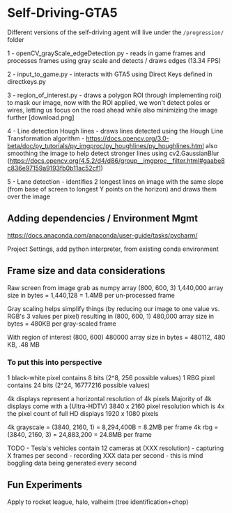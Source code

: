 # Self-Driving-GTA5

Different versions of the self-driving agent will live under the 
`/progression/` folder 

1 - openCV_grayScale_edgeDetection.py - reads in game frames and processes frames using gray scale and detects / draws edges (13.34 FPS)

2 - input_to_game.py - interacts with GTA5 using Direct Keys defined in directkeys.py 

3 - region_of_interest.py - draws a polygon ROI through implementing roi() to mask our image, now with the ROI applied, we won't detect poles or wires, letting us focus on the road ahead while also minimizing the image further 
[download.png]

4 - Line detection Hough lines - draws lines detected using the Hough Line Transformation algorithm - https://docs.opencv.org/3.0-beta/doc/py_tutorials/py_imgproc/py_houghlines/py_houghlines.html 
also smoothing the image to help detect stronger lines using cv2.GaussianBlur (https://docs.opencv.org/4.5.2/d4/d86/group__imgproc__filter.html#gaabe8c836e97159a9193fb0b11ac52cf1)

5 - Lane detection - identifies 2 longest lines on image with the same slope (from base of screen to longest Y points on the horizon) and draws them over the image


## Adding dependencies / Environment Mgmt
https://docs.anaconda.com/anaconda/user-guide/tasks/pycharm/

Project Settings, add python interpreter, from existing conda environment

## Frame size and data considerations

Raw screen from image grab as numpy array
(800, 600, 3) 1,440,000
array size in bytes =  1,440,128 = 1.4MB per un-processed frame

Gray scaling helps simplify things (by reducing our image to one value vs. RGB's 3 values per pixel) resulting in 
(800, 600, 1) 480,000
array size in bytes = 480KB per gray-scaled frame

With region of interest
(800, 600) 480000
array size in bytes =  480112, 480 KB, .48 MB

### To put this into perspective
1 black-white pixel contains 8 bits (2^8, 256 possible values)
1 RBG pixel contains 24 bits (2^24, 16777216 possible values)

4k displays represent a horizontal resolution of 4k pixels
Majority of 4k displays come with a (Ultra-HDTV) 3840 x 2160 pixel resolution which is 4x the pixel count of full HD displays 1920 x 1080 pixels

4k grayscale = (3840, 2160, 1) = 8,294,400B = 8.2MB per frame
4k rbg = (3840, 2160, 3) = 24,883,200 = 24.8MB per frame

TODO - Tesla's vehicles contain 12 cameras at (XXX resolution) - capturing X frames per second - recording XXX data per second - this is mind boggling data being generated every second

## Fun Experiments

Apply to rocket league, halo, valheim (tree identification+chop)
